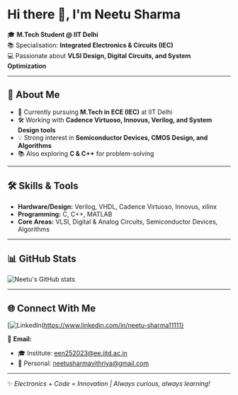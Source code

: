 # Hi there 👋, I'm Neetu Sharma  

🎓 **M.Tech Student @ IIT Delhi**  
📚 Specialisation: **Integrated Electronics & Circuits (IEC)**  
💻 Passionate about **VLSI Design, Digital Circuits, and System Optimization**  

---

## 🚀 About Me
- 🌱 Currently pursuing **M.Tech in ECE (IEC)** at IIT Delhi  
- 🛠 Working with **Cadence Virtuoso, Innovus, Verilog, and System Design tools**  
- 💡 Strong interest in **Semiconductor Devices, CMOS Design, and Algorithms**  
- 📚 Also exploring **C & C++** for problem-solving  

---

## 🛠 Skills & Tools
- **Hardware/Design:** Verilog, VHDL, Cadence Virtuoso, Innovus, xilinx
- **Programming:** C, C++, MATLAB  
- **Core Areas:** VLSI, Digital & Analog Circuits, Semiconductor Devices, Algorithms  

---

## 📊 GitHub Stats
![Neetu's GitHub stats](https://github-readme-stats.vercel.app/api?username=neetusharmaa&show_icons=true&theme=tokyonight)  


---

## 🌐 Connect With Me
[![LinkedIn](https://img.shields.io/badge/LinkedIn-blue?style=for-the-badge&logo=linkedin)(https://www.linkedin.com/in/neetu-sharma11111}

📩 **Email:**  
- 🎓 Institute: [een252023@ee.iitd.ac.in](mailto:een252023@ee.iitd.ac.in)  
- 📧 Personal: [neetusharmavithriya@gmail.com](mailto:neetusharmavithriya@gmail.com)  


---
✨ *Electronics + Code = Innovation | Always curious, always learning!*  
